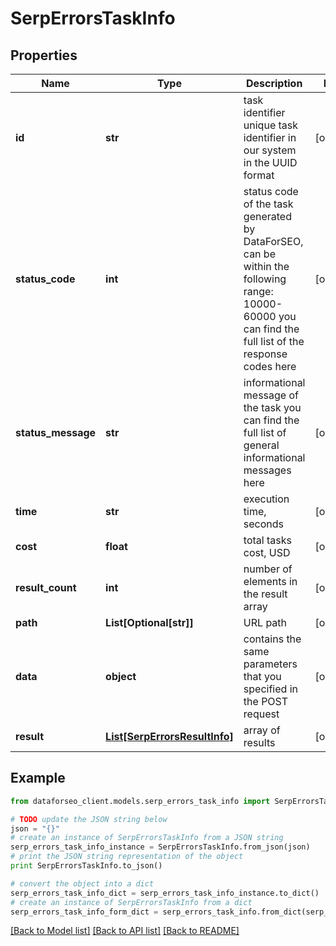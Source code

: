 # SerpErrorsTaskInfo


## Properties

Name | Type | Description | Notes
------------ | ------------- | ------------- | -------------
**id** | **str** | task identifier unique task identifier in our system in the UUID format | [optional] 
**status_code** | **int** | status code of the task generated by DataForSEO, can be within the following range: 10000-60000 you can find the full list of the response codes here | [optional] 
**status_message** | **str** | informational message of the task you can find the full list of general informational messages here | [optional] 
**time** | **str** | execution time, seconds | [optional] 
**cost** | **float** | total tasks cost, USD | [optional] 
**result_count** | **int** | number of elements in the result array | [optional] 
**path** | **List[Optional[str]]** | URL path | [optional] 
**data** | **object** | contains the same parameters that you specified in the POST request | [optional] 
**result** | [**List[SerpErrorsResultInfo]**](SerpErrorsResultInfo.md) | array of results | [optional] 

## Example

```python
from dataforseo_client.models.serp_errors_task_info import SerpErrorsTaskInfo

# TODO update the JSON string below
json = "{}"
# create an instance of SerpErrorsTaskInfo from a JSON string
serp_errors_task_info_instance = SerpErrorsTaskInfo.from_json(json)
# print the JSON string representation of the object
print SerpErrorsTaskInfo.to_json()

# convert the object into a dict
serp_errors_task_info_dict = serp_errors_task_info_instance.to_dict()
# create an instance of SerpErrorsTaskInfo from a dict
serp_errors_task_info_form_dict = serp_errors_task_info.from_dict(serp_errors_task_info_dict)
```
[[Back to Model list]](../README.md#documentation-for-models) [[Back to API list]](../README.md#documentation-for-api-endpoints) [[Back to README]](../README.md)


